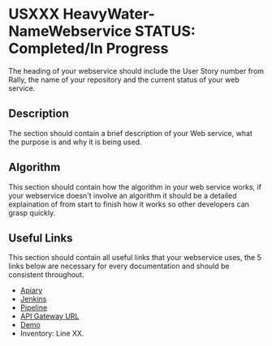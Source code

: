 # USXXX HeavyWater-NameWebservice STATUS: Completed/In Progress

The heading of your webservice should include the User Story number from Rally, the name of your repository and the current status of your web service.

## Description

The section should contain a brief description of your Web service, what the purpose is and why it is being used.

## Algorithm 

This section should contain how the algorithm in your web service works, if your webservice doesn't involve an algorithm it should be a detailed explaination of from start to finish how it works so other developers can grasp quickly.

## Useful Links

This section should contain all useful links that your webservice uses, the 5 links below are necessary for every documentation and should be consistent throughout.

* [Apiary](http://yourlink.com)
* [Jenkins](http://yourlink.com)
* [Pipeline](http://yourlink.com)
* [API Gateway URL](http://yourlink.com)
* [Demo](http://yourlink.com)
* Inventory: Line XX.